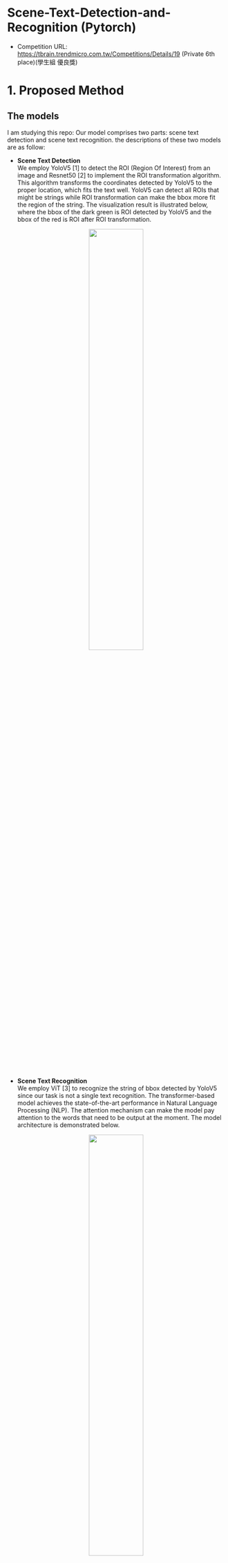 # Scene-Text-Detection-and-Recognition (Pytorch)
- Competition URL: https://tbrain.trendmicro.com.tw/Competitions/Details/19 (Private 6th place)(學生組 優良獎)

# 1. Proposed Method
## The models
I am studying this repo:
Our model comprises two parts: scene text detection and scene text recognition. the descriptions of these two models are as follow:

- **Scene Text Detection** \
We employ YoloV5 [1] to detect the ROI (Region Of Interest) from an image and Resnet50 [2] to implement the ROI transformation algorithm. This algorithm transforms the coordinates detected by YoloV5 to the proper location, which fits the text well. YoloV5 can detect all ROIs that might be strings while ROI transformation can make the bbox more fit the region of the string. The visualization result is illustrated below, where the bbox of the dark green is ROI detected by YoloV5 and the bbox of the red is ROI after ROI transformation.
<p align="center">
<img src="https://github.com/come880412/Scene-Text-Detection-and-Recognition/blob/main/images/ROI_transformation_visualization.png" width=50% height=50%>
</p>

- **Scene Text Recognition** \
We employ ViT [3] to recognize the string of bbox detected by YoloV5 since our task is not a single text recognition. The transformer-based model achieves the state-of-the-art performance in Natural Language Processing (NLP). The attention mechanism can make the model pay attention to the words that need to be output at the moment. The model architecture is demonstrated below.
<p align="center">
<img src="https://github.com/come880412/Scene-Text-Detection-and-Recognition/blob/main/images/ViT.jpg" width=50% height=50%>
</p>

The whole training process is shown in the figure below.
<p align="center">
<img src="https://github.com/come880412/Scene-Text-Detection-and-Recognition/blob/main/images/Training_procedure.jpg" width=20% height=20%>
</p>

## Data augmentation
- **Random Scale Resize** \
We found that the sizes of the images in the public dataset are different. Therefore, if we resize the small image to the large, most of the image features will be lost. To solve this problem, we apply the random scale resize algorithm to obtain the low-resolution image from the high-resolution image in the training phase. The visualization results are demonstrated as follows.

| Original image | 72x72 --> 224x224 | 96x96 --> 224x224 | 121x121 --> 224x224 | 146x146 --> 224x224 | 196x196 --> 224x224 |
|:----------:|:----------:|:----------:|:----------:|:----------:|:----------:|
|<img src="https://github.com/come880412/Scene-Text-Detection-and-Recognition/blob/main/images/data_augmentation/Original.png" width=50% height=50%>|<img src="https://github.com/come880412/Scene-Text-Detection-and-Recognition/blob/main/images/data_augmentation/72_72.png" width=50% height=50%>|<img src="https://github.com/come880412/Scene-Text-Detection-and-Recognition/blob/main/images/data_augmentation/96_96.png" width=50% height=50%>|<img src="https://github.com/come880412/Scene-Text-Detection-and-Recognition/blob/main/images/data_augmentation/121_121.png" width=50% height=50%>|<img src="https://github.com/come880412/Scene-Text-Detection-and-Recognition/blob/main/images/data_augmentation/146_146.png" width=50% height=50%>|<img src="https://github.com/come880412/Scene-Text-Detection-and-Recognition/blob/main/images/data_augmentation/196_196.png" width=50% height=50%>|

- **ColorJitter** \
In the training phase, the model's input is RGB channel. To enhance the reliability of the model, we appply the collorjitter algorithm to make the model see the images with different contrast, brightness, saturation and hue value. And this kind of method is also widely used in image classification. The visualization results are demonstrated as follows.

| Input image | brightness=0.5 | contrast=0.5 | saturation=0.5 | hue=0.5 | brightness=0.5  contrast=0.5  saturation=0.5  hue=0.5 |
|:----------:|:----------:|:----------:|:----------:|:----------:|:----------:|
|<img src="https://github.com/come880412/Scene-Text-Detection-and-Recognition/blob/main/images/data_augmentation/Original.png" width=50% height=50%>|<img src="https://github.com/come880412/Scene-Text-Detection-and-Recognition/blob/main/images/data_augmentation/brightness.png" width=35% height=35%>|<img src="https://github.com/come880412/Scene-Text-Detection-and-Recognition/blob/main/images/data_augmentation/contrast.png" width=40% height=40%>|<img src="https://github.com/come880412/Scene-Text-Detection-and-Recognition/blob/main/images/data_augmentation/saturation.png" width=37.5% height=37.5%>|<img src="https://github.com/come880412/Scene-Text-Detection-and-Recognition/blob/main/images/data_augmentation/hue.png" width=50% height=50%>|<img src="https://github.com/come880412/Scene-Text-Detection-and-Recognition/blob/main/images/data_augmentation/colorjitter.png" width=27.5% height=27.5%>|

- **Random Rotaion** \
After we observe the training data, we found that most of the images in training data are square-shaped (original image), while some of the testing data is a little skewed. Therefore, we apply the random rotation algorithm to make the model more generalization. The visualization results are demonstrated as follows.

| Original image | Random Rotation | Random Horizontal Flip | Both |
|:----------:|:----------:|:----------:|:----------:|
|<img src="https://github.com/come880412/Scene-Text-Detection-and-Recognition/blob/main/images/data_augmentation/Original.png" width=50% height=50%>|<img src="https://github.com/come880412/Scene-Text-Detection-and-Recognition/blob/main/images/data_augmentation/Random_Rotation.png" width=50% height=50%>|<img src="https://github.com/come880412/Scene-Text-Detection-and-Recognition/blob/main/images/data_augmentation/Random_Horizontal_Flip.png" width=50% height=50%>|<img src="https://github.com/come880412/Scene-Text-Detection-and-Recognition/blob/main/images/data_augmentation/Random_Rotation_Horizontal.png" width=50% height=50%>|

# 2. Demo
- **Predicted results** \
Before we recognize the string bbox detected by YoloV5, we filter out the bbox with a size less than 45\*45. Because the image resolution of a bbox with a size less than 45\*45 is too low to recognize the correct string.

| Input image | Scene Text detection | Scene Text recognition |
|:----------:|:----------:|:----------|
|<img src="https://github.com/come880412/Scene-Text-Detection-and-Recognition/blob/main/Scene_Text_Detection/yolov5-master/example/img_21009.jpg" width=60% height=60%>|<img src="https://github.com/come880412/Scene-Text-Detection-and-Recognition/blob/main/images/detection/img_21009.jpg" width=60% height=60%>|驗車<br>委託汽車代檢<br>元力汽車公司<br>新竹區監理所|
|<img src="https://github.com/come880412/Scene-Text-Detection-and-Recognition/blob/main/Scene_Text_Detection/yolov5-master/example/img_21017.jpg" width=60% height=60%>|<img src="https://github.com/come880412/Scene-Text-Detection-and-Recognition/blob/main/images/detection/img_21017.jpg" width=60% height=60%>|3c配件<br>玻璃貼<br>專業包膜|
|<img src="https://github.com/come880412/Scene-Text-Detection-and-Recognition/blob/main/Scene_Text_Detection/yolov5-master/example/img_21026.jpg" width=60% height=60%>|<img src="https://github.com/come880412/Scene-Text-Detection-and-Recognition/blob/main/images/detection/img_21026.jpg" width=60% height=60%>|台灣大哥大<br>myfone<br>新店中正<br>加盟門市|
|<img src="https://github.com/come880412/Scene-Text-Detection-and-Recognition/blob/main/Scene_Text_Detection/yolov5-master/example/img_21030.jpg" width=60% height=60%>|<img src="https://github.com/come880412/Scene-Text-Detection-and-Recognition/blob/main/images/detection/img_21030.jpg" width=60% height=60%>|西門町<br>楊<br>排骨酥麵<br>非常感謝<br>tvbs食尚玩家<br>蘋果日報<br>壹週刊<br>財訊<br>錢櫃雜誌<br>聯合報<br>飛碟電台<br>等報導<br>排骨酥專賣店<br>西門町<br>楊<br>排骨酥麵<br>排骨酥麵<br>嘉義店|
|<img src="https://github.com/come880412/Scene-Text-Detection-and-Recognition/blob/main/Scene_Text_Detection/yolov5-master/example/img_21023.jpg" width=60% height=60%>|<img src="https://github.com/come880412/Scene-Text-Detection-and-Recognition/blob/main/images/detection/img_21023.jpg" width=60% height=60%>|永晟<br>電動工具行<br>492913338|

- **Attention maps in ViT** \
We also visualize the attention maps in ViT, to check whether the model focus on the correct location of the image. The visualization results are demonstrated as follows.

| Original image | Attention map |
|:--------------------:|:--------------------:|
|<img src="https://github.com/come880412/Scene-Text-Detection-and-Recognition/blob/main/images/att_map/ori_img_1.png" width=70% height=70%>|<img src="https://github.com/come880412/Scene-Text-Detection-and-Recognition/blob/main/images/att_map/att_img_1.png" width=70% height=70%>|
|<img src="https://github.com/come880412/Scene-Text-Detection-and-Recognition/blob/main/images/att_map/ori_img_2.png" width=70% height=70%>|<img src="https://github.com/come880412/Scene-Text-Detection-and-Recognition/blob/main/images/att_map/att_img_2.png" width=70% height=70%>|
|<img src="https://github.com/come880412/Scene-Text-Detection-and-Recognition/blob/main/images/att_map/ori_img_3.png" width=70% height=70%>|<img src="https://github.com/come880412/Scene-Text-Detection-and-Recognition/blob/main/images/att_map/att_img_3.png" width=70% height=70%>|
|<img src="https://github.com/come880412/Scene-Text-Detection-and-Recognition/blob/main/images/att_map/ori_img_4.png" width=70% height=70%>|<img src="https://github.com/come880412/Scene-Text-Detection-and-Recognition/blob/main/images/att_map/att_img_4.png" width=70% height=70%>|
|<img src="https://github.com/come880412/Scene-Text-Detection-and-Recognition/blob/main/images/att_map/ori_img_6.png" width=20% height=20%>|<img src="https://github.com/come880412/Scene-Text-Detection-and-Recognition/blob/main/images/att_map/att_img_6.png" width=25% height=25%>|
|<img src="https://github.com/come880412/Scene-Text-Detection-and-Recognition/blob/main/images/att_map/ori_img_7.png" width=60% height=60%>|<img src="https://github.com/come880412/Scene-Text-Detection-and-Recognition/blob/main/images/att_map/att_img_7.png" width=70% height=70%>|
|<img src="https://github.com/come880412/Scene-Text-Detection-and-Recognition/blob/main/images/att_map/ori_img_8.png" width=60% height=60%>|<img src="https://github.com/come880412/Scene-Text-Detection-and-Recognition/blob/main/images/att_map/att_img_8.png" width=70% height=70%>|
|<img src="https://github.com/come880412/Scene-Text-Detection-and-Recognition/blob/main/images/att_map/ori_img_10.png" width=60% height=60%>|<img src="https://github.com/come880412/Scene-Text-Detection-and-Recognition/blob/main/images/att_map/att_img_10.png" width=70% height=70%>|
|<img src="https://github.com/come880412/Scene-Text-Detection-and-Recognition/blob/main/images/att_map/ori_img_11.png" width=60% height=60%>|<img src="https://github.com/come880412/Scene-Text-Detection-and-Recognition/blob/main/images/att_map/att_img_11.png" width=70% height=70%>|

# 3. Competition Results
- **Public Scores** \
We conducted extensive experiments, and The results are demonstrated below. From the results, we can see the improvement of the results by adding each module at each stage. At first, we only employed YoloV5 to detect all the ROI in the images, and the result of detection is not good enough. We also compare the result of ViT with data augmentation or not, the results show that our data augmentation is effective to solve this task (compare the last row and the sixth row). In addition, we filter out the bbox with a size less than 45\*45 since the resolution of bbox is too low to recognize the correct strings.

| Models(Detection/Recognition) | Final score | Precision | Recall |
|:----------:|:----------:|:----------:|:----------:|
| YoloV5(L) / ViT(aug) |                                                                    0.60926|       0.7794|       0.9084|
| YoloV5(L) + <br>ROI_transformation(Resnet50) / ViT(aug)    |                              0.73148|       0.9261|       0.9017|
| YoloV5(L) + <br>ROI_transformation(Resnet50) + <br>reduce overlap bbox / ViT(aug)|        0.78254|       0.9324|       0.9072|
| YoloV5(L) + <br>ROI_transformation(SEResnet50) + <br>reduce overlap bbox / ViT(aug)|      0.78527|       0.9324|       0.9072|
| YoloV5(L) + <br>ROI_transformation(SEResnet50) + <br>reduce overlap bbox / ViT(aug) + filter bbox(40 \* 40)|      0.79373|       0.9333|       0.9029|
| YoloV5(L) + <br>ROI_transformation(SEResnet50) + <br>reduce overlap bbox / ViT(aug) + filter bbox(45 \* 45)|      **0.79466**|       **0.9335**|       **0.9011**|
| YoloV5(L) + <br>ROI_transformation(SEResnet50) + <br>reduce overlap bbox / ViT(aug) + filter bbox(50 \* 50)|      0.79431|       0.9338|       0.8991|
| YoloV5(L) + <br>ROI_transformation(SEResnet50) + <br>reduce overlap bbox / ViT(no aug) + filter bbox(45 \* 45)|      0.73802|       0.9335|       0.9011|

- **Private Scores**

| Models(Detection/Recognition) | Final score | Precision | Recall |
|:----------:|:----------:|:----------:|:----------:|
| YoloV5(L) + <br>ROI_transformation(SEResnet50) + <br>reduce overlap bbox / ViT(aug) + filter bbox(40 \* 40)|      0.7828|       0.9328|       0.8919|
| YoloV5(L) + <br>ROI_transformation(SEResnet50) + <br>reduce overlap bbox / ViT(aug) + filter bbox(45 \* 45)|      **0.7833**|       **0.9323**|       **0.8968**|
| YoloV5(L) + <br>ROI_transformation(SEResnet50) + <br>reduce overlap bbox / ViT(aug) + filter bbox(50 \* 50)|      0.7830|       0.9325|       0.8944|

# 4. Computer Equipment
- System: Windows10、Ubuntu20.04
- Pytorch version: Pytorch 1.7 or higher
- Python version: Python 3.6
- Testing:  
CPU: AMR Ryzen 7 4800H with Radeon Graphics
RAM: 32GB  
GPU: NVIDIA GeForce RTX 1660Ti 6GB  

- Training:  
CPU: Intel(R) Xeon(R) Gold 5218 CPU @ 2.30GHz  
RAM: 256GB  
GPU: NVIDIA GeForce RTX 3090 24GB * 2

# 5. Getting Started
- Clone this repo to your local
``` bash
git clone https://github.com/come880412/Scene-Text-Detection-and-Recognition.git
cd Scene-Text-Detection-and-Recognition
```
### Download pretrained models
- **Scene Text Detection** \
Please download pretrained models from [Scene_Text_Detection](https://drive.google.com/drive/folders/1MJmNxNav8SFE83jlbe5snycYQ7j2tbcn?usp=sharing). There are three folders, "ROI_transformation", "yolo_models" and "yolo_weight". First, please put the weights in "ROI_transformation" to the path `./Scene_Text_Detection/Tranform_card/models/`. Second, please put all the models in "yolo_models" to the `./Scene_Text_Detection/yolov5-master/`. Finally, please put the weight in "yolo_weight" to the path `./Scene_Text_Detection/yolov5-master/runs/train/expl/weights/`.

- **Scene Text Recogniton** \
Please download pretrained models from [Scene_Text_Recognition](https://drive.google.com/drive/folders/1DBO-L-00EA00rAZgV1dIBLhR-Q4kOmmA?usp=sharing). There are two files in this foler, "best_accuracy.pth" and "character.txt". Please put the files to the path `./Scene_Text_Recogtion/saved_models/`.

### Inference
- You should first download the pretrained models and change your path to `./Scene_Text_Detection/yolov5-master/`
```bash
$ python Text_detection.py
```
- The result will be saved in the path `'../output/'`. Where the folder "example" is the images detected by YoloV5 and after ROI transformation, the file "example.csv" records the coordinates of the bbox, starting from the upper left corner of the coordinates clockwise, respectively (x1, y1), (x2, y2), (x3, y3), and (x4, y4), and the file "exmaple_45.csv" is the predicted result.
- If you would like to visualize the bbox detected by yoloV5, you can use the function `public_crop()` in the script `../../data_process.py` to extract the bbox from images.

### Training
- You should first download the dataset provided by [official](https://tbrain.trendmicro.com.tw/Competitions/Details/19), then put the data in the path `'../dataset/'`. After that, you could use the following script to transform the original data to the training format.
```bash
$ python data_process.py
```
- Scene_Text_Detection \
There are two models for the scene text detection task: ROI transformation and YoloV5. You could use the follow script to train these two models.
```bash
$ cd ./Scene_Text_Detection/yolov5-master # YoloV5
$ python train.py

$ cd ../Tranform_card/ # ROI Transformation
$ python Trainer.py
```

- Scene_Text_Recognition
```bash
$ cd ./Scene_Text_Recogtion # ViT for text recognition
$ python train.py
```

# References
[1] https://github.com/ultralytics/yolov5 \
[2] https://github.com/pytorch/vision/blob/main/torchvision/models/resnet.py \
[3] https://github.com/roatienza/deep-text-recognition-benchmark \
[4] https://www.pyimagesearch.com/2014/08/25/4-point-opencv-getperspective-transform-example/ \
[5] Hu, J., Shen, L., & Sun, G. (2018). Squeeze-and-excitation networks. In Proceedings of the IEEE conference on computer vision and pattern recognition (pp. 7132-7141).  
